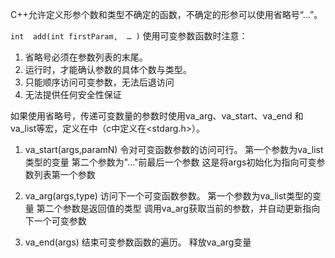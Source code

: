 

C++允许定义形参个数和类型不确定的函数，不确定的形参可以使用省略号“…”。  

`int  add(int firstParam,  … )`
使用可变参数函数时注意：
1. 省略号必须在参数列表的末尾。  
2. 运行时，才能确认参数的具体个数与类型。  
3. 只能顺序访问可变参数，无法后退访问
4. 无法提供任何安全性保证

 如果使用省略号，传递可变数量的参数时使用va_arg、va_start、va_end 和 va_list等宏，定义在<cstdarg>中（c中定义在<stdarg.h>）。

1. va_start(args,paramN) 令对可变函数参数的访问可行。
第一个参数为va_list类型的变量
第二个参数为"..."前最后一个参数
这是将args初始化为指向可变参数列表第一个参数
  
2. va_arg(args,type)  访问下一个可变函数参数。
第一个参数为va_list类型的变量
第二个参数是返回值的类型
调用va_arg获取当前的参数，并自动更新指向下一个可变参数

3. va_end(args)  结束可变参数函数的遍历。
释放va_arg变量
